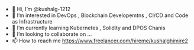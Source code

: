 - 👋 Hi, I’m @kushalg-1212
- 👀 I’m interested in DevOps , Blockchain Developemtns , CI/CD and Code as Infrastructure
- 🌱 I’m currently learning Kubernetes , Solidity and DPOS Chanis
- 💞️ I’m looking to collaborate on ...
- 📫 How to reach me https://www.freelancer.com/hireme/kushalghimire2

<!---
kushalg-1212/kushalg-1212 is a ✨ special ✨ repository because its `README.md` (this file) appears on your GitHub profile.
You can click the Preview link to take a look at your changes.
--->
